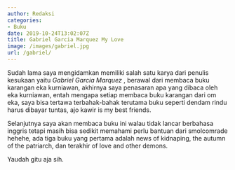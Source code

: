 ```yaml
---
author: Redaksi
categories:
- Buku
date: 2019-10-24T13:02:07Z
title: Gabriel Garcia Marquez My Love
image: /images/gabriel.jpg
url: /gabriel/
---
```


Sudah lama saya mengidamkan memiliki salah satu karya dari penulis kesukaan yaitu _Gabriel Garcia Marquez_ , berawal dari membaca buku karangan eka kurniawan, akhirnya saya penasaran apa yang dibaca oleh eka kurniawan, entah mengapa setiap membaca buku karangan dari om eka, saya bisa tertawa terbahak-bahak terutama buku seperti dendam rindu harus dibayar tuntas, ajo kawir is my best friends.

Selanjutnya saya akan membaca buku ini walau tidak lancar berbahasa inggris tetapi masih bisa sedikit memahami perlu bantuan dari smolcomrade hehehe, ada tiga buku yang pertama adalah news of kidnaping, the autumn of the patriarch, dan terakhir of love and other demons.

Yaudah gitu aja sih.